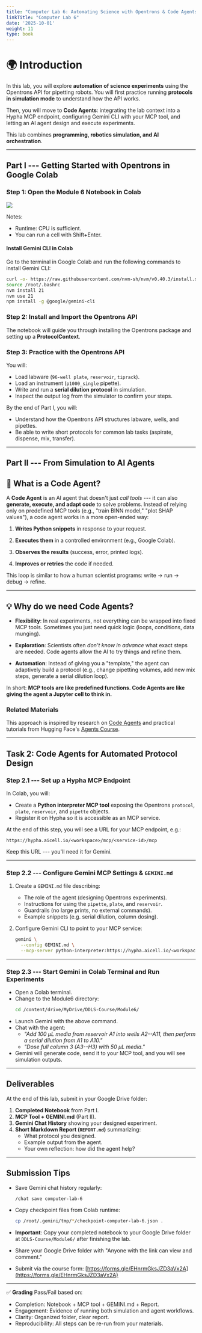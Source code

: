 ```yaml
---
title: "Computer Lab 6: Automating Science with Opentrons & Code Agents"
linkTitle: "Computer Lab 6"
date: '2025-10-01'
weight: 11
type: book
---
```


🌍 Introduction
===============

In this lab, you will explore **automation of science experiments** using the Opentrons API for pipetting robots. You will first practice running **protocols in simulation mode** to understand how the API works.

Then, you will move to **Code Agents**: integrating the lab context into a Hypha MCP endpoint, configuring Gemini CLI with your MCP tool, and letting an AI agent design and execute experiments.

This lab combines **programming, robotics simulation, and AI orchestration**.

* * * * *

Part I --- Getting Started with Opentrons in Google Colab
-------------------------------------------------------

### Step 1: Open the Module 6 Notebook in Colab

[<img style="display: inline" src="https://colab.research.google.com/assets/colab-badge.svg">](https://colab.research.google.com/github/aicell-lab/ddls-course/blob/main/static/notebooks/ddls-2025-module-6-computer-lab-automating-science.ipynb)

Notes:
- Runtime: CPU is sufficient.
- You can run a cell with Shift+Enter.

#### Install Gemini CLI in Colab

Go to the terminal in Google Colab and run the following commands to install Gemini CLI:

```bash
curl -o- https://raw.githubusercontent.com/nvm-sh/nvm/v0.40.3/install.sh | bash
source /root/.bashrc
nvm install 21
nvm use 21
npm install -g @google/gemini-cli
```

### Step 2: Install and Import the Opentrons API

The notebook will guide you through installing the Opentrons package and setting up a **ProtocolContext**.

### Step 3: Practice with the Opentrons API

You will:
- Load labware (`96-well plate`, `reservoir`, `tiprack`).
- Load an instrument (`p1000_single` pipette).
- Write and run a **serial dilution protocol** in simulation.
- Inspect the output log from the simulator to confirm your steps.

By the end of Part I, you will:
- Understand how the Opentrons API structures labware, wells, and pipettes.
- Be able to write short protocols for common lab tasks (aspirate, dispense, mix, transfer).

* * * * *

Part II --- From Simulation to AI Agents
--------------------------------------
🤖 What is a Code Agent?
------------------------

A **Code Agent** is an AI agent that doesn't just *call tools* --- it can also **generate, execute, and adapt code** to solve problems. Instead of relying only on predefined MCP tools (e.g., "train BINN model," "plot SHAP values"), a code agent works in a more open-ended way:

1.  **Writes Python snippets** in response to your request.

2.  **Executes them** in a controlled environment (e.g., Google Colab).

3.  **Observes the results** (success, error, printed logs).

4.  **Improves or retries** the code if needed.

This loop is similar to how a human scientist programs: write → run → debug → refine.

* * * * *

💡 Why do we need Code Agents?
------------------------------

-   **Flexibility**: In real experiments, not everything can be wrapped into fixed MCP tools. Sometimes you just need quick logic (loops, conditions, data munging).

-   **Exploration**: Scientists often *don't know in advance* what exact steps are needed. Code agents allow the AI to try things and refine them.

-   **Automation**: Instead of giving you a "template," the agent can adaptively build a protocol (e.g., change pipetting volumes, add new mix steps, generate a serial dilution loop).

In short: **MCP tools are like predefined functions. Code Agents are like giving the agent a Jupyter cell to think in.**

### Related Materials
This approach is inspired by research on [Code Agents](https://arxiv.org/abs/2401.07339) and practical tutorials from Hugging Face's [Agents Course](https://huggingface.co/learn/agents-course/en/unit2/smolagents/code_agents).

* * * * *

Task 2: Code Agents for Automated Protocol Design
-------------------------------------------------

### Step 2.1 --- Set up a Hypha MCP Endpoint

In Colab, you will:
- Create a **Python interpreter MCP tool** exposing the Opentrons `protocol`, `plate`, `reservoir`, and `pipette` objects.
- Register it on Hypha so it is accessible as an MCP service.

At the end of this step, you will see a URL for your MCP endpoint, e.g.:

`https://hypha.aicell.io/<workspace>/mcp/<service-id>/mcp`

Keep this URL --- you'll need it for Gemini.

* * * * *

### Step 2.2 --- Configure Gemini MCP Settings & `GEMINI.md`

1. Create a `GEMINI.md` file describing:
   - The role of the agent (designing Opentrons experiments).
   - Instructions for using the `pipette`, `plate`, and `reservoir`.
   - Guardrails (no large prints, no external commands).
   - Example snippets (e.g. serial dilution, column dosing).

2. Configure Gemini CLI to point to your MCP service:

   ```bash
   gemini \
     --config GEMINI.md \
     --mcp-server python-interpreter:https://hypha.aicell.io/<workspace>/mcp/<service-id>/mcp
   ```

* * * * *

### Step 2.3 --- Start Gemini in Colab Terminal and Run Experiments

- Open a Colab terminal.
- Change to the Module6 directory:
  ```bash
  cd /content/drive/MyDrive/DDLS-Course/Module6/
  ```
- Launch Gemini with the above command.
- Chat with the agent:
  - *"Add 100 µL media from reservoir A1 into wells A2--A11, then perform a serial dilution from A1 to A10."*
  - *"Dose full column 3 (A3--H3) with 50 µL media."*
- Gemini will generate code, send it to your MCP tool, and you will see simulation outputs.

* * * * *

Deliverables
------------

At the end of this lab, submit in your Google Drive folder:

1. **Completed Notebook** from Part I.
2. **MCP Tool + GEMINI.md** (Part II).
3. **Gemini Chat History** showing your designed experiment.
4. **Short Markdown Report (`REPORT.md`)** summarizing:
   - What protocol you designed.
   - Example output from the agent.
   - Your own reflection: how did the agent help?

* * * * *

Submission Tips
---------------

- Save Gemini chat history regularly:
  ```
  /chat save computer-lab-6
  ```

- Copy checkpoint files from Colab runtime:
  ```bash
  cp /root/.gemini/tmp/*/checkpoint-computer-lab-6.json .
  ```

- **Important**: Copy your completed notebook to your Google Drive folder at `DDLS-Course/Module6/` after finishing the lab.

- Share your Google Drive folder with "Anyone with the link can view and comment."
- Submit via the course form: [https://forms.gle/EHnrmGksJZD3aVx2A](https://forms.gle/EHnrmGksJZD3aVx2A)

* * * * *

✅ **Grading**
Pass/Fail based on:

- Completion: Notebook + MCP tool + GEMINI.md + Report.
- Engagement: Evidence of running both simulation and agent workflows.
- Clarity: Organized folder, clear report.
- Reproducibility: All steps can be re-run from your materials.